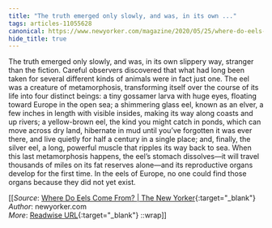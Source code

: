 ```yaml
---
title: "The truth emerged only slowly, and was, in its own ..."
tags: articles-11055628
canonical: https://www.newyorker.com/magazine/2020/05/25/where-do-eels-come-from
hide_title: true
---
```


The truth emerged only slowly, and was, in its own slippery way, stranger than the fiction. Careful observers discovered that what had long been taken for several different kinds of animals were in fact just one. The eel was a creature of metamorphosis, transforming itself over the course of its life into four distinct beings: a tiny gossamer larva with huge eyes, floating toward Europe in the open sea; a shimmering glass eel, known as an elver, a few inches in length with visible insides, making its way along coasts and up rivers; a yellow-brown eel, the kind you might catch in ponds, which can move across dry land, hibernate in mud until you’ve forgotten it was ever there, and live quietly for half a century in a single place; and, finally, the silver eel, a long, powerful muscle that ripples its way back to sea. When this last metamorphosis happens, the eel’s stomach dissolves—it will travel thousands of miles on its fat reserves alone—and its reproductive organs develop for the first time. In the eels of Europe, no one could find those organs because they did not yet exist.


[[_Source_: [Where Do Eels Come From? | The New Yorker](https://www.newyorker.com/magazine/2020/05/25/where-do-eels-come-from){:target="_blank"}<br>
_Author_: newyorker.com<br>
_More_: [Readwise URL](https://readwise.io/open/229721122){:target="_blank"}
::wrap]]